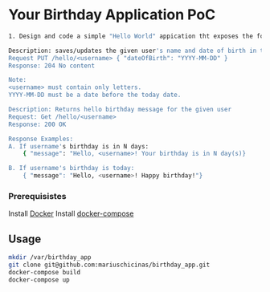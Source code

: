 # Your Birthday Application PoC
```bash
1. Design and code a simple "Hello World" appication tht exposes the following HTTP-base APIs:

Description: saves/updates the given user's name and date of birth in the database.
Request PUT /hello/<username> { "dateOfBirth": "YYYY-MM-DD" }
Response: 204 No content

Note:
<username> must contain only letters.
YYYY-MM-DD must be a date before the today date.

Description: Returns hello birthday message for the given user
Request: Get /hello/<username>
Response: 200 OK

Response Examples:
A. If username's birthday is in N days:
    { "message": "Hello, <username>! Your birthday is in N day(s)}

B. If username's birthday is today:
    { "message": "Hello, <username>! Happy birthday!"}

```
### Prerequisistes
Install [Docker](https://docs.docker.com/get-docker/)
Install [docker-compose](https://docs.docker.com/compose/install/)

## Usage
```bash
mkdir /var/birthday_app
git clone git@github.com:mariuschicinas/birthday_app.git
docker-compose build
docker-compose up
```
